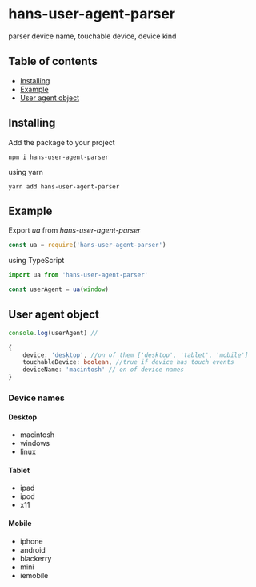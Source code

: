 # hans-user-agent-parser
parser device name, touchable device, device kind

## Table of contents
* [Installing](#installing)
* [Example](#example)
* [User agent object](#user-agent-object)

<a name="installing"><h2>Installing</h2></a>
Add the package to your project
```
npm i hans-user-agent-parser
```
using yarn
```
yarn add hans-user-agent-parser
```


<a name="example"><h2>Example</h2></a>

Export *ua* from *hans-user-agent-parser*

```javascript
const ua = require('hans-user-agent-parser')
```
using TypeScript
```typescript
import ua from 'hans-user-agent-parser'
```  

```typescript
const userAgent = ua(window)
```

<a name="user-agent-object"><h2>User agent object</h2></a>

```typescript
console.log(userAgent) //

{
    device: 'desktop', //on of them ['desktop', 'tablet', 'mobile']
    touchableDevice: boolean, //true if device has touch events
    deviceName: 'macintosh' // on of device names
}
```

### Device names

#### Desktop

- macintosh
- windows
- linux

#### Tablet

- ipad
- ipod
- x11

#### Mobile

- iphone
- android
- blackerry
- mini
- iemobile
